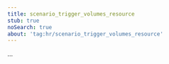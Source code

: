 ```yaml
---
title: scenario_trigger_volumes_resource
stub: true
noSearch: true
about: 'tag:hr/scenario_trigger_volumes_resource'
---
```

  ...
